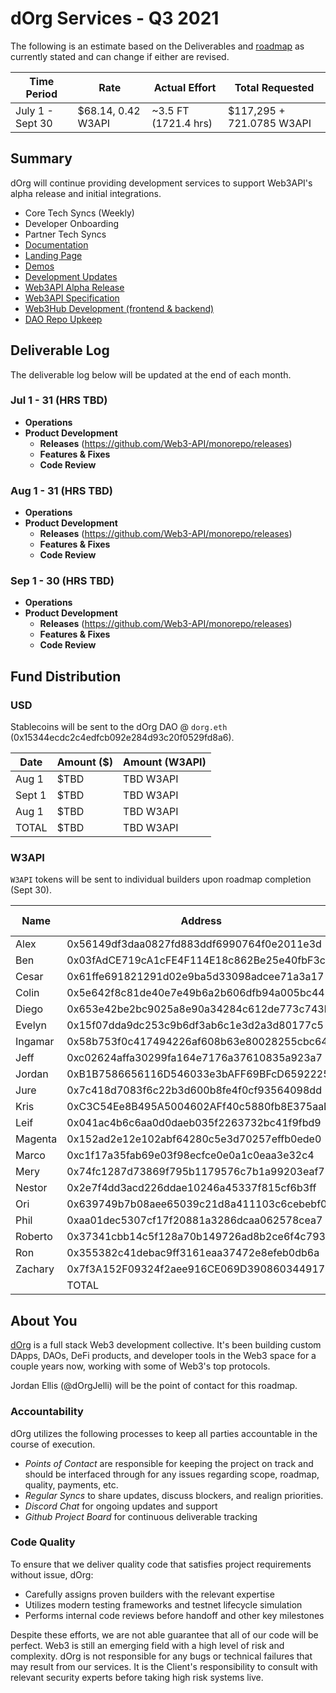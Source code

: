 # dOrg Services - Q3 2021

The following is an estimate based on the Deliverables and [roadmap](https://github.com/Web3-API/roadmap) as currently stated and can change if either are revised.

| Time Period | Rate | Actual Effort | Total Requested |
|-|-|-|-|
| July 1 - Sept 30 | $68.14, 0.42 W3API | ~3.5 FT (1721.4 hrs) | $117,295 + 721.0785 W3API | 

## Summary

dOrg will continue providing development services to support Web3API's alpha release and initial integrations.

- Core Tech Syncs (Weekly)
- Developer Onboarding
- Partner Tech Syncs
- [Documentation](https://docs.web3api.dev)
- [Landing Page](https://web3api.dev)
- [Demos](https://github.com/web3-api/demos)
- [Development Updates](https://web3api.substack.com/)
- [Web3API Alpha Release](https://github.com/Web3-API/roadmap/issues/11)
- [Web3API Specification](https://github.com/Web3-API/roadmap/issues/10)
- [Web3Hub Development (frontend & backend)](https://github.com/web3-api/web3hub)
- [DAO Repo Upkeep](https://github.com/web3-api/dao)

## Deliverable Log

The deliverable log below will be updated at the end of each month.


### Jul 1 - 31 (HRS TBD)
- **Operations**
- **Product Development**
    - **Releases** (https://github.com/Web3-API/monorepo/releases)
    - **Features & Fixes**
    - **Code Review**

### Aug 1 - 31 (HRS TBD)
- **Operations**
- **Product Development**
    - **Releases** (https://github.com/Web3-API/monorepo/releases)
    - **Features & Fixes**
    - **Code Review**

### Sep 1 - 30 (HRS TBD)
- **Operations**
- **Product Development**
    - **Releases** (https://github.com/Web3-API/monorepo/releases)
    - **Features & Fixes**
    - **Code Review**

## Fund Distribution

### USD

Stablecoins will be sent to the dOrg DAO @ `dorg.eth` (0x15344ecdc2c4edfcb092e284d93c20f0529fd8a6).

| Date | Amount ($) | Amount (W3API) |  
|-|-|-|  
| Aug 1 | $TBD | TBD W3API |  
| Sept 1 | $TBD | TBD W3API | 
| Aug 1 | $TBD | TBD W3API |
| TOTAL | $TBD| TBD W3API |  

### W3API

`W3API` tokens will be sent to individual builders upon roadmap completion (Sept 30).

| Name | Address | Amount (`W3API`) |
|-|-|-|
| Alex | 0x56149df3daa0827fd883ddf6990764f0e2011e3d | 0 |
| Ben | 0x03fAdCE719cA1cFE4F114E18c862Be25e40fbF3c | 0 |
| Cesar | 0x61ffe691821291d02e9ba5d33098adcee71a3a17 | 0 |
| Colin | 0x5e642f8c81de40e7e49b6a2b606dfb94a005bc44 | 0 |
| Diego | 0x653e42be2bc9025a8e90a34284c612de773c743b | 0 |
| Evelyn | 0x15f07dda9dc253c9b6df3ab6c1e3d2a3d80177c5 | 0 |
| Ingamar | 0x58b753f0c417494226af608b63e80028255cbc64 | 0 |
| Jeff | 0xc02624affa30299fa164e7176a37610835a923a7 | 0 |
| Jordan | 0xB1B7586656116D546033e3bAFF69BFcD6592225E | 0 |
| Jure | 0x7c418d7083f6c22b3d600b8fe4f0cf93564098dd | 0 |
| Kris | 0xC3C54Ee8B495A5004602AFf40c5880fb8E375aaD | 0 |
| Leif | 0x041ac4b6c6aa0d0daeb035f2263732bc41f9fbd9 | 0 |
| Magenta | 0x152ad2e12e102abf64280c5e3d70257effb0ede0 | 0 |
| Marco | 0xc1f17a35fab69e03f98ecfce0e0a1c0eaa3e32c4 | 0 |
| Mery | 0x74fc1287d73869f795b1179576c7b1a99203eaf7 | 0 |
| Nestor | 0x2e7f4dd3acd226ddae10246a45337f815cf6b3ff | 0 |
| Ori | 0x639749b7b08aee65039c21d8a411103c6cebebf0 | 0 |
| Phil | 0xaa01dec5307cf17f20881a3286dcaa062578cea7 | 0 |
| Roberto | 0x37341cbb14c5f128a70b149726ad8b2ce6f4c793 | 0 |
| Ron | 0x355382c41debac9ff3161eaa37472e8efeb0db6a | 0 |
| Zachary | 0x7f3A152F09324f2aee916CE069D3908603449173 | 0 |
| | TOTAL | TBD |

## About You

[dOrg](https://dorg.tech) is a full stack Web3 development collective. It's been building custom DApps, DAOs, DeFi products, and developer tools in the Web3 space for a couple years now, working with some of Web3's top protocols.

Jordan Ellis (@dOrgJelli) will be the point of contact for this roadmap.

### Accountability

dOrg utilizes the following processes to keep all parties accountable in the course of execution.
- *Points of Contact* are responsible for keeping the project on track and should be interfaced through for any issues regarding scope, roadmap, quality, payments, etc.
- *Regular Syncs* to share updates, discuss blockers, and realign priorities.
- *Discord Chat* for ongoing updates and support
- *Github Project Board* for continuous deliverable tracking

### Code Quality

To ensure that we deliver quality code that satisfies project requirements without issue, dOrg:
- Carefully assigns proven builders with the relevant expertise
- Utilizes modern testing frameworks and testnet lifecycle simulation
- Performs internal code reviews before handoff and other key milestones

Despite these efforts, we are not able guarantee that all of our code will be perfect. Web3 is still an emerging field with a high level of risk and complexity. dOrg is not responsible for any bugs or technical failures that may result from our services. It is the Client's responsibility to consult with relevant security experts before taking high risk systems live.
